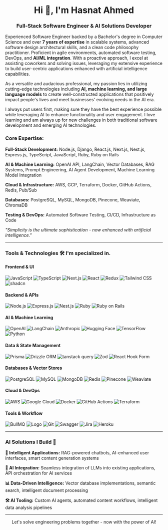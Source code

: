 <h1 align="center">Hi 👋, I'm Hasnat Ahmed</h1>
<h3 align="center">Full-Stack Software Engineer & AI Solutions Developer</h3>

Experienced Software Engineer backed by a Bachelor's degree in Computer Science and over **7 years of expertise** in scalable systems, advanced software design architectural skills, and a clean code philosophy practitioner. Proficient in agile environments, automated software testing, DevOps, and **AI/ML integration**. With a proactive approach, I excel at assisting coworkers and solving issues, leveraging my extensive experience to build user-centric applications enhanced with artificial intelligence capabilities.

As a versatile and audacious professional, my passion lies in utilizing cutting-edge technologies including **AI, machine learning, and large language models** to create well-constructed applications that positively impact people's lives and meet businesses' evolving needs in the AI era.

I always put users first, making sure they have the best experience possible while leveraging AI to enhance functionality and user engagement. I love learning and am always up for new challenges in both traditional software development and emerging AI technologies.

<h3>Core Expertise:</h3>

**Full-Stack Development:** Node.js, Django, React.js, Next.js, Nest.js, Express.js, TypeScript, JavaScript, Ruby, Ruby on Rails

**AI & Machine Learning:** OpenAI API, LangChain, Vector Databases, RAG Systems, Prompt Engineering, AI Agent Development, Machine Learning Model Integration

**Cloud & Infrastructure:** AWS, GCP, Terraform, Docker, GitHub Actions, Redis, Pub/Sub

**Databases:** PostgreSQL, MySQL, MongoDB, Pinecone, Weaviate, ChromaDB

**Testing & DevOps:** Automated Software Testing, CI/CD, Infrastructure as Code

*"Simplicity is the ultimate sophistication - now enhanced with artificial intelligence."*

---

### Tools & Technologies 🛠 I'm specialized in.

#### Frontend & UI
![JavaScript](https://img.shields.io/badge/JavaScript-F7DF1E?style=for-the-badge&logo=javascript&logoColor=white)
![TypeScript](https://img.shields.io/badge/TypeScript-3178C6?style=for-the-badge&logo=typescript&logoColor=white)
![Next.js](https://img.shields.io/badge/Next.js-000000?style=for-the-badge&logo=next.js&logoColor=white)
![React](https://img.shields.io/badge/React-61DAFB?style=for-the-badge&logo=react&logoColor=white)
![Redux](https://img.shields.io/badge/Redux-764ABC?style=for-the-badge&logo=redux&logoColor=white)
![Tailwind CSS](https://img.shields.io/badge/Tailwind_CSS-38B2AC?style=for-the-badge&logo=tailwind-css&logoColor=white)
![shadcn](https://img.shields.io/badge/shadcn-3178C6?style=for-the-badge&labelColor=black&logoColor=white)

#### Backend & APIs
![Node.js](https://img.shields.io/badge/Node.js-339933?style=for-the-badge&logo=node.js&logoColor=white)
![Express.js](https://img.shields.io/badge/Express.js-000000?style=for-the-badge&logo=express&logoColor=white)
![Nest.js](https://img.shields.io/badge/Nest.js-E0234E?style=for-the-badge&logo=nestjs&logoColor=white)
![Ruby](https://img.shields.io/badge/Ruby-CC342D?style=for-the-badge&logo=ruby&logoColor=white)
![Ruby on Rails](https://img.shields.io/badge/Ruby_on_Rails-CC0000?style=for-the-badge&logo=ruby-on-rails&logoColor=white)

#### AI & Machine Learning
![OpenAI](https://img.shields.io/badge/OpenAI-412991?style=for-the-badge&logo=openai&logoColor=white)
![LangChain](https://img.shields.io/badge/LangChain-121212?style=for-the-badge)
![Anthropic](https://img.shields.io/badge/Anthropic-191919?style=for-the-badge)
![Hugging Face](https://img.shields.io/badge/Hugging_Face-FFD21E?style=for-the-badge&logo=huggingface&logoColor=black)
![TensorFlow](https://img.shields.io/badge/TensorFlow-FF6F00?style=for-the-badge&logo=tensorflow&logoColor=white)
![Python](https://img.shields.io/badge/Python-3776AB?style=for-the-badge&logo=python&logoColor=white)

#### Data & State Management
![Prisma](https://img.shields.io/badge/Prisma-2D3748?style=for-the-badge&logo=prisma&logoColor=white)
![Drizzle ORM](https://img.shields.io/badge/Drizzle_ORM-000000?style=for-the-badge&logo=drizzle&logoColor=white)
![tanstack query](https://img.shields.io/badge/tanstack_query-3178C6?style=for-the-badge&logo=tanstack&logoColor=white)
![Zod](https://img.shields.io/badge/Zod-364153?style=for-the-badge)
![React Hook Form](https://img.shields.io/badge/React_Hook_Form-6e5c97?style=for-the-badge)

#### Databases & Vector Stores
![PostgreSQL](https://img.shields.io/badge/PostgreSQL-316192?style=for-the-badge&logo=postgresql&logoColor=white)
![MySQL](https://img.shields.io/badge/mysql-%2300f.svg?style=for-the-badge&logo=mysql&logoColor=white)
![MongoDB](https://img.shields.io/badge/MongoDB-%234ea94b.svg?style=for-the-badge&logo=mongodb&logoColor=white)
![Redis](https://img.shields.io/badge/redis-%23DD0031.svg?style=for-the-badge&logo=redis&logoColor=white)
![Pinecone](https://img.shields.io/badge/Pinecone-000000?style=for-the-badge)
![Weaviate](https://img.shields.io/badge/Weaviate-00C4B3?style=for-the-badge)

#### Cloud & DevOps
![AWS](https://img.shields.io/badge/AWS-232F3E?style=for-the-badge&logo=amazon-aws&logoColor=white)
![Google Cloud](https://img.shields.io/badge/Google_Cloud-4285F4?style=for-the-badge&logo=google-cloud&logoColor=white)
![Docker](https://img.shields.io/badge/docker-%230db7ed.svg?style=for-the-badge&logo=docker&logoColor=white)
![GitHub Actions](https://img.shields.io/badge/GitHub_Actions-2088FF?style=for-the-badge&logo=github-actions&logoColor=white)
![Terraform](https://img.shields.io/badge/Terraform-7B42BC?style=for-the-badge&logo=terraform&logoColor=white)

#### Tools & Workflow
![BullMQ](https://img.shields.io/badge/BullMQ-000000?style=for-the-badge&logo=bull&logoColor=white)
![Logo](https://docs.bullmq.io/~gitbook/image?url=https%3A%2F%2F1340146492-files.gitbook.io%2F%7E%2Ffiles%2Fv0%2Fb%2Fgitbook-x-prod.appspot.com%2Fo%2Fspaces%252F-LUuDmt_xXMfG66Rn1GA%252Ficon%252FHOq80FSJicAlE4bVptC9%252Fbull.png%3Falt%3Dmedia%26token%3D10a2ba71-db1f-4d5c-8787-3dbedc8dd3ce&width=20&height=20&dpr=4&quality=100&sign=929d1d52&sv=2)
![Git](https://img.shields.io/badge/Git-F05032?style=for-the-badge&logo=git&logoColor=white)
![Swagger](https://img.shields.io/badge/-Swagger-%23Clojure?style=for-the-badge&logo=swagger&logoColor=white)
![Jira](https://img.shields.io/badge/jira-%230A0FFF.svg?style=for-the-badge&logo=jira&logoColor=white)
![Heroku](https://img.shields.io/badge/Heroku-430098?style=for-the-badge&logo=heroku&logoColor=white)

---

### AI Solutions I Build 🤖

**🧠 Intelligent Applications:** RAG-powered chatbots, AI-enhanced user interfaces, smart content generation systems

**🔗 AI Integration:** Seamless integration of LLMs into existing applications, API orchestration for AI services

**📊 Data-Driven Intelligence:** Vector database implementations, semantic search, intelligent document processing

**🛠 AI Tooling:** Custom AI agents, automated content workflows, intelligent data analysis pipelines

---

<p align="center">Let's solve engineering problems together - now with the power of AI!</p>
